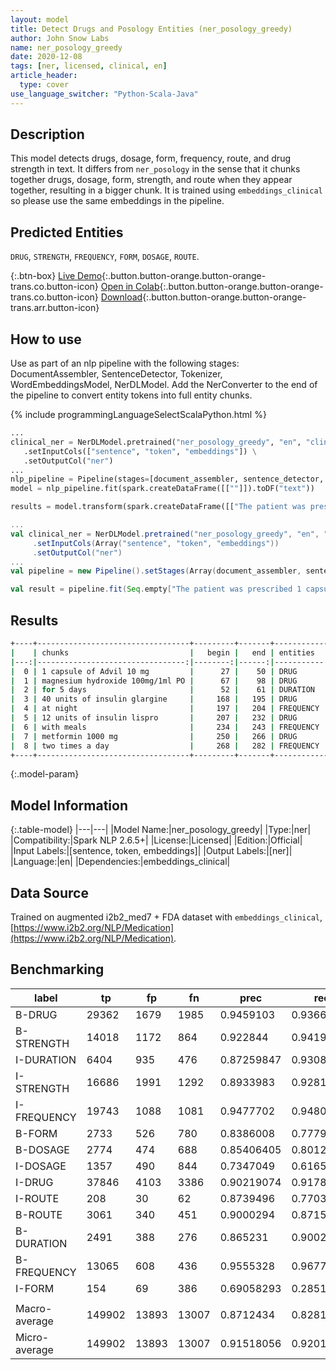 ```yaml
---
layout: model
title: Detect Drugs and Posology Entities (ner_posology_greedy)
author: John Snow Labs
name: ner_posology_greedy
date: 2020-12-08
tags: [ner, licensed, clinical, en]
article_header:
  type: cover
use_language_switcher: "Python-Scala-Java"
---
```


## Description

This model detects drugs, dosage, form, frequency, route, and drug strength in text. It differs from `ner_posology` in the sense that it chunks together drugs, dosage, form, strength, and route when they appear together, resulting in a bigger chunk. It is trained using `embeddings_clinical` so please use the same embeddings in the pipeline.

## Predicted Entities

`DRUG`, `STRENGTH`, `FREQUENCY`, `FORM`, `DOSAGE`, `ROUTE`.

{:.btn-box}
[Live Demo](https://demo.johnsnowlabs.com/healthcare/NER_POSOLOGY/){:.button.button-orange.button-orange-trans.co.button-icon}
[Open in Colab](https://colab.research.google.com/github/JohnSnowLabs/spark-nlp-workshop/blob/master/tutorials/streamlit_notebooks/healthcare/NER_POSOLOGY.ipynb){:.button.button-orange.button-orange-trans.co.button-icon}
[Download](https://s3.amazonaws.com/auxdata.johnsnowlabs.com/clinical/models/ner_posology_greedy_en_2.6.4_2.4_1607422064676.zip){:.button.button-orange.button-orange-trans.arr.button-icon}

## How to use

Use as part of an nlp pipeline with the following stages: DocumentAssembler, SentenceDetector, Tokenizer, WordEmbeddingsModel, NerDLModel. Add the NerConverter to the end of the pipeline to convert entity tokens into full entity chunks.

<div class="tabs-box" markdown="1">
{% include programmingLanguageSelectScalaPython.html %}

```python
...
clinical_ner = NerDLModel.pretrained("ner_posology_greedy", "en", "clinical/models") \
   .setInputCols(["sentence", "token", "embeddings"]) \
   .setOutputCol("ner")
...
nlp_pipeline = Pipeline(stages=[document_assembler, sentence_detector, tokenizer, word_embeddings, clinical_ner, ner_converter])
model = nlp_pipeline.fit(spark.createDataFrame([[""]]).toDF("text"))

results = model.transform(spark.createDataFrame([["The patient was prescribed 1 capsule of Advil 10 mg for 5 days and magnesium hydroxide 100mg/1ml suspension PO. He was seen by the endocrinology service and she was discharged on 40 units of insulin glargine at night, 12 units of insulin lispro with meals, and metformin 1000 mg two times a day."]]).toDF("text"))
```

```scala
...
val clinical_ner = NerDLModel.pretrained("ner_posology_greedy", "en", "clinical/models")
     .setInputCols(Array("sentence", "token", "embeddings"))
     .setOutputCol("ner")
...
val pipeline = new Pipeline().setStages(Array(document_assembler, sentence_detector, tokenizer, word_embeddings, clinical_ner, ner_converter))

val result = pipeline.fit(Seq.empty["The patient was prescribed 1 capsule of Advil 10 mg for 5 days and magnesium hydroxide 100mg/1ml suspension PO. He was seen by the endocrinology service and she was discharged on 40 units of insulin glargine at night, 12 units of insulin lispro with meals, and metformin 1000 mg two times a day."].toDS.toDF("text")).transform(data)
```
</div>

## Results

```bash
+----+----------------------------------+---------+-------+------------+
|    | chunks                           |   begin |   end | entities   |
|---:|---------------------------------:|--------:|------:|-----------:|
|  0 | 1 capsule of Advil 10 mg         |      27 |    50 | DRUG       |
|  1 | magnesium hydroxide 100mg/1ml PO |      67 |    98 | DRUG       |
|  2 | for 5 days                       |      52 |    61 | DURATION   |
|  3 | 40 units of insulin glargine     |     168 |   195 | DRUG       |
|  4 | at night                         |     197 |   204 | FREQUENCY  |
|  5 | 12 units of insulin lispro       |     207 |   232 | DRUG       |
|  6 | with meals                       |     234 |   243 | FREQUENCY  |
|  7 | metformin 1000 mg                |     250 |   266 | DRUG       |
|  8 | two times a day                  |     268 |   282 | FREQUENCY  |
+----+----------------------------------+---------+-------+------------+
```

{:.model-param}
## Model Information

{:.table-model}
|---|---|
|Model Name:|ner_posology_greedy|
|Type:|ner|
|Compatibility:|Spark NLP 2.6.5+|
|License:|Licensed|
|Edition:|Official|
|Input Labels:|[sentence, token, embeddings]|
|Output Labels:|[ner]|
|Language:|en|
|Dependencies:|embeddings_clinical|

## Data Source

Trained on augmented i2b2_med7 + FDA dataset with ``embeddings_clinical``, [https://www.i2b2.org/NLP/Medication](https://www.i2b2.org/NLP/Medication).

## Benchmarking

| label         | tp     | fp    | fn    | prec       | rec        | f1         |
|---------------|--------|-------|-------|------------|------------|------------|
| B-DRUG        | 29362  | 1679  | 1985  | 0.9459103  | 0.93667656 | 0.94127077 |
| B-STRENGTH    | 14018  | 1172  | 864   | 0.922844   | 0.9419433  | 0.9322958  |
| I-DURATION    | 6404   | 935   | 476   | 0.87259847 | 0.93081397 | 0.9007666  |
| I-STRENGTH    | 16686  | 1991  | 1292  | 0.8933983  | 0.9281344  | 0.9104351  |
| I-FREQUENCY   | 19743  | 1088  | 1081  | 0.9477702  | 0.94808877 | 0.9479294  |
| B-FORM        | 2733   | 526   | 780   | 0.8386008  | 0.7779676  | 0.80714715 |
| B-DOSAGE      | 2774   | 474   | 688   | 0.85406405 | 0.80127096 | 0.8268257  |
| I-DOSAGE      | 1357   | 490   | 844   | 0.7347049  | 0.6165379  | 0.67045456 |
| I-DRUG        | 37846  | 4103  | 3386  | 0.90219074 | 0.91787934 | 0.9099674  |
| I-ROUTE       | 208    | 30    | 62    | 0.8739496  | 0.77037036 | 0.8188976  |
| B-ROUTE       | 3061   | 340   | 451   | 0.9000294  | 0.87158316 | 0.88557786 |
| B-DURATION    | 2491   | 388   | 276   | 0.865231   | 0.900253   | 0.8823946  |
| B-FREQUENCY   | 13065  | 608   | 436   | 0.9555328  | 0.9677061  | 0.9615809  |
| I-FORM        | 154    | 69    | 386   | 0.69058293 | 0.2851852  | 0.40366974 |
|               |        |       |       |            |            |            |
| Macro-average | 149902 | 13893 | 13007 | 0.8712434  | 0.82817215 | 0.849162   |
| Micro-average | 149902 | 13893 | 13007 | 0.91518056 | 0.92015785 | 0.9176625  |
